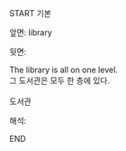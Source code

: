 START
기본

앞면:
library


뒷면:
<div>The library is all on one level. </div>그 도서관은 모두 한 층에 있다.<br><br>도서관<br>


해석:
<!--ID: 1746614454199-->
END